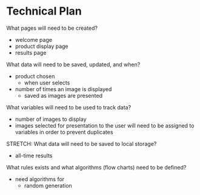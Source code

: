 # Technical Plan

What pages will need to be created?
- welcome page
- product display page
- results page

What data will need to be saved, updated, and when?
- product chosen
    - when user selects
- number of times an image is displayed
    - saved as images are presented

What variables will need to be used to track data?
- number of images to display
- images selected for presentation to the user will need to be assigned to variables in order to prevent duplicates

STRETCH: What data will need to be saved to local storage?
- all-time results

What rules exists and what algorithms (flow charts) need to be defined?
- need algorithms for
    - random generation
